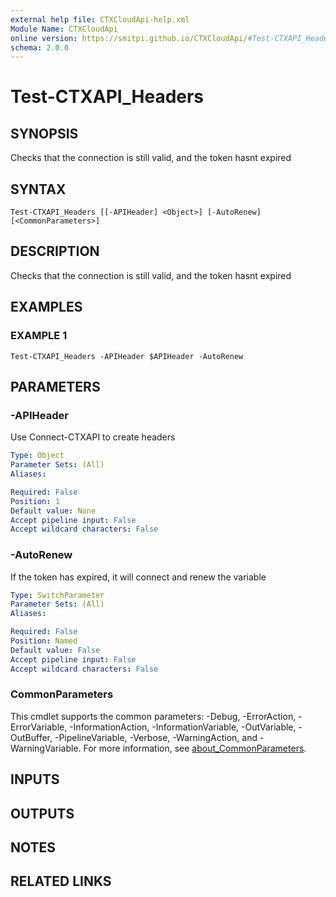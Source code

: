 ```yaml
---
external help file: CTXCloudApi-help.xml
Module Name: CTXCloudApi
online version: https://smitpi.github.io/CTXCloudApi/#Test-CTXAPI_Headers
schema: 2.0.0
---
```


# Test-CTXAPI_Headers

## SYNOPSIS
Checks that the connection is still valid, and the token hasnt expired

## SYNTAX

```
Test-CTXAPI_Headers [[-APIHeader] <Object>] [-AutoRenew] [<CommonParameters>]
```

## DESCRIPTION
Checks that the connection is still valid, and the token hasnt expired

## EXAMPLES

### EXAMPLE 1
```
Test-CTXAPI_Headers -APIHeader $APIHeader -AutoRenew
```

## PARAMETERS

### -APIHeader
Use Connect-CTXAPI to create headers

```yaml
Type: Object
Parameter Sets: (All)
Aliases:

Required: False
Position: 1
Default value: None
Accept pipeline input: False
Accept wildcard characters: False
```

### -AutoRenew
If the token has expired, it will connect and renew the variable

```yaml
Type: SwitchParameter
Parameter Sets: (All)
Aliases:

Required: False
Position: Named
Default value: False
Accept pipeline input: False
Accept wildcard characters: False
```

### CommonParameters
This cmdlet supports the common parameters: -Debug, -ErrorAction, -ErrorVariable, -InformationAction, -InformationVariable, -OutVariable, -OutBuffer, -PipelineVariable, -Verbose, -WarningAction, and -WarningVariable. For more information, see [about_CommonParameters](http://go.microsoft.com/fwlink/?LinkID=113216).

## INPUTS

## OUTPUTS

## NOTES

## RELATED LINKS
